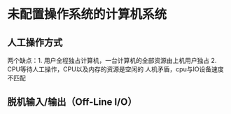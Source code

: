 # 未配置操作系统的计算机系统
## 人工操作方式
两个缺点：1. 用户全程独占计算机，一台计算机的全部资源由上机用户独占 2. CPU等待人工操作，CPU以及内存的资源是空闲的 
人机矛盾，cpu与IO设备速度不匹配
## 脱机输入/输出（Off-Line I/O）
